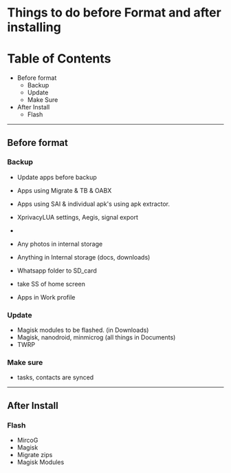 # Things to do before Format and after installing



# **Table of Contents**
- Before format
	- Backup
	- Update
	- Make Sure
- After Install
	- Flash

--- 


## Before format

### Backup
- Update apps before backup

- Apps using Migrate & TB & OABX
- Apps using SAI & individual apk's using apk extractor.
- XprivacyLUA settings, Aegis, signal export
- 

- Any photos in internal storage
- Anything in Internal storage (docs, downloads)
- Whatsapp folder to SD_card

- take SS of home screen
- Apps in Work profile


### Update

- Magisk modules to be flashed. (in Downloads)
- Magisk, nanodroid, minmicrog (all things in Documents)
- TWRP

### Make sure

- tasks, contacts are synced



--- 



## After Install

### Flash

- MircoG
- Magisk
- Migrate zips
- Magisk Modules
